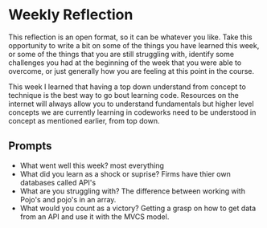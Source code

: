 # Weekly Reflection
This reflection is an open format, so it can be whatever you like. Take this opportunity to write a bit on some of the things you have learned this week, or some of the things that you are still struggling with, identify some challenges you had at the beginning of the week that you were able to overcome, or just generally how you are feeling at this point in the course.

This week I learned that having a top down understand from concept to technique is the best way to go bout learning code. Resources on the internet will always allow you to understand fundamentals but higher level concepts we are currently learning in codeworks need to be understood in concept as mentioned earlier, from top down.

## Prompts
- What went well this week?
most everything
- What did you learn as a shock or suprise?
Firms have thier own databases called API's 
- What are you struggling with?
The difference between working with Pojo's and pojo's in an array.
- What would you count as a victory?
Getting a grasp on how to get data from an API and use it with the MVCS model. 